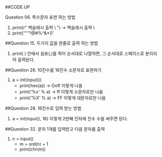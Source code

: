 ##CODE UP

Question 06. 특수문자 표현 하는 방법
1. print(r" 백슬래시 출력 \ ")  -> 백슬래시 출력 \
2. print('"'"!@#$%^&*()'"'')  -> "!@#$%^&*()' 

##Question 15. 두가지 값을 한줄로 출력 하는 방법
1. print( ) 안에서 쉼표(,)를 찍어 순서대로 나열하면, 그 순서대로 스페이스로 분리되어 출력된다.


##Question 26. 10진수를 16진수 소문자로 표현하기
1. a = int(input())
      - print(hex(a)) -> Oxff 이렇게 나옴
      - print('%x' % a) -> ff 이렇게 소문자로만 나옴  
      - print('%X' % a) -> FF 이렇게 대문자로만 나옴  


##Question 28. 16진수로 입력 받는 방법
1. a = int(input(), 16) 이렇게 2번째 인자에 진수 수를 써주면 된다.


##Question 32. 문자 1개를 입력받고 다음 문자를 출력
1. n = input()
    - m = ord(n) + 1
    - print(chr(m))

